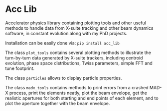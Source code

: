 # Acc Lib

Accelerator physics library containing plotting tools and other useful methods to handle data from X-suite tracking and other beam dynamics software, in constant evolution along with my PhD projects.

Installation can be easily done via: 
```pip install acc_lib```

The class `plot_tools` contains several plotting methods to illustrate the turn-by-turn data generated by X-suite trackers, including centroid evolution, phase space distributions, Twiss parameters, simple FFT and tune footprint. 

The class `particles` allows to display particle properties.

The class `madx_tools` contains methods to print errors from a crashed MAD-X process, print the elements neatly, plot the beam envelope, get the realistic apertures for both starting and end points of each element, and to plot the aperture together with the beam envelope.
